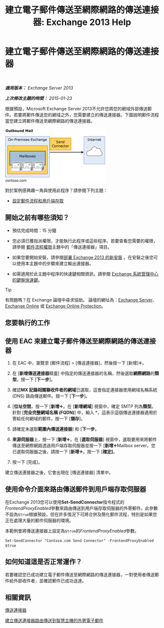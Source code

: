 ﻿---
title: '建立電子郵件傳送至網際網路的傳送連接器: Exchange 2013 Help'
TOCTitle: 建立電子郵件傳送至網際網路的傳送連接器
ms:assetid: 6deaefa8-1152-40d9-b1ba-9c19bdf8a928
ms:mtpsurl: https://technet.microsoft.com/zh-tw/library/JJ657457(v=EXCHG.150)
ms:contentKeyID: 50473449
ms.date: 05/21/2018
mtps_version: v=EXCHG.150
ms.translationtype: MT
---

# 建立電子郵件傳送至網際網路的傳送連接器

 

_**適用版本：** Exchange Server 2013_

_**上次修改主題的時間：** 2015-01-23_

根據預設，Microsoft Exchange Server 2013不允許您將您的網域外部傳送郵件。若要將郵件傳送您的網域之外，您需要建立的傳送連接器。下圖說明郵件流程當您建立將郵件傳送至網際網路的傳送連接器。

![connector\_send\_onprem\_internet](images/JJ657457.e8963e4f-7dce-461f-bbcf-660278cefa35(EXCHG.150).gif "connector_send_onprem_internet")

對於案例感興趣一角與使用此程序？請參閱下列主題：

  - [設定郵件流程和用戶端存取](configure-mail-flow-and-client-access-exchange-2013-help.md)

## 開始之前有哪些須知？

  - 預估完成時間：15 分鐘

  - 您必須已獲指派權限，才能執行此程序或這些程序。若要查看您需要的權限，請參閱 [郵件流程權限](mail-flow-permissions-exchange-2013-help.md)主題中的「傳送連接器」項目。

  - 如果您要開始安裝，請參閱[部署 Exchange 2013 的新安裝](deploy-a-new-installation-of-exchange-2013-exchange-2013-help.md) 。在安裝之後您可以使用本主題中的步驟來建立輸出連接器。

  - 如需適用於此主題中程序的快速鍵相關資訊，請參閱 [Exchange 系統管理中心的鍵盤快速鍵](keyboard-shortcuts-in-the-exchange-admin-center-exchange-online-protection-help.md)。


> [!TIP]  
> 有問題嗎？在 Exchange 論壇中尋求協助。 論壇的網址為：<a href="https://go.microsoft.com/fwlink/p/?linkid=60612">Exchange Server</a>、 <a href="https://go.microsoft.com/fwlink/p/?linkid=267542">Exchange Online</a> 或 <a href="https://go.microsoft.com/fwlink/p/?linkid=285351">Exchange Online Protection</a>。




## 您要執行的工作

## 使用 EAC 來建立電子郵件傳送至網際網路的傳送連接器

1.  在 EAC 中，瀏覽至 \[郵件流程\] \> \[傳送連接器\]，然後按一下 \[新增\]![加入圖示](images/JJ218640.c1e75329-d6d7-4073-a27d-498590bbb558(EXCHG.150).gif "加入圖示")。

2.  在 \[**新增傳送連接器**精靈\] 中指定的傳送連接器的名稱，然後選取**網際網路**的**類型**。按一下 \[**下一步**\]。

3.  確認**MX 記錄相關聯收件者的網域**已選取，這會指定連接器使用網域名稱系統 (DNS) 路由傳送郵件。按一下 \[**下一步**\]。

4.  \[**位址空間**，按一下 \[**新增**![加入圖示](images/JJ218640.c1e75329-d6d7-4073-a27d-498590bbb558(EXCHG.150).gif "加入圖示")。在 \[**新增網域**\] 視窗中，確定 SMTP 列為**類型**。針對 \[**完全完整網域名稱 (FQDN)**\] 中，輸入 \*，這表示這個傳送連接器適用於寄給任何網域的郵件。按一下 \[**儲存**\]。

5.  請確定未選取**範圍內傳送連接器**\] 和 \[**下一步**。

6.  **來源伺服器**上，按一下 \[**新增**![加入圖示](images/JJ218640.c1e75329-d6d7-4073-a27d-498590bbb558(EXCHG.150).gif "加入圖示")。在 \[**選取伺服器**\] 視窗中，選取要用來將郵件傳送至網際網路透過用戶端存取伺服器並按一下 \[**新增**![加入圖示](images/JJ218640.c1e75329-d6d7-4073-a27d-498590bbb558(EXCHG.150).gif "加入圖示")Mailbox server。您已選取伺服器之後，請按一下 \[**新增**![加入圖示](images/JJ218640.c1e75329-d6d7-4073-a27d-498590bbb558(EXCHG.150).gif "加入圖示")。按一下 \[**確定\]**。

7.  按一下 \[完成\]。

建立傳送連接器之後，它會出現在 \[傳送連接器\] 清單中。

## 使用命令介面來路由傳送郵件到用戶端存取伺服器

在Exchange 2013您可以使用**Set-SendConnector**指令程式的*FrontendProxyEnabled*參數來路由傳送到用戶端存取伺服器的外寄郵件。此參數不設為`$true`根據預設，但在許多情況下可將合併及簡化郵件流程，特別是如果您正在處理大量的郵件伺服器的環境。

本範例會將傳送連接器上設定為`$true`的*FrontendProxyEnabled*參數。

    Set-SendConnector "Contoso.com Send Connector" -FrontendProxyEnabled $true

## 如何知道這是否正常運作？

若要確認您已成功建立電子郵件傳送至網際網路的傳送連接器，一對使用者傳送郵件給外部收件者，並確認郵件已成功送達。

## 相關資訊

[傳送連接器](send-connectors-exchange-2013-help.md)

[建立傳送連接器路由傳送到智慧主機的外寄電子郵件](create-a-send-connector-to-route-outbound-email-through-a-smart-host-exchange-2013-help.md)

